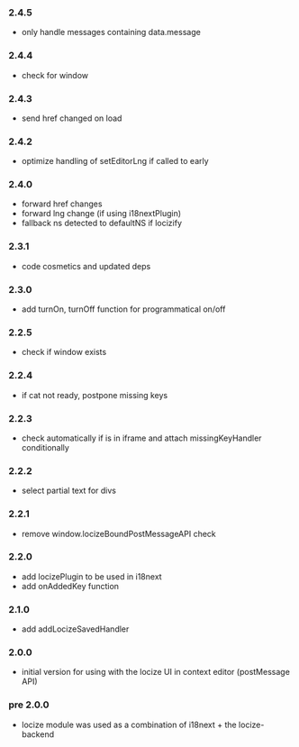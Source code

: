 ### 2.4.5

- only handle messages containing data.message

### 2.4.4

- check for window

### 2.4.3

- send href changed on load

### 2.4.2

- optimize handling of setEditorLng if called to early

### 2.4.0

- forward href changes
- forward lng change (if using i18nextPlugin)
- fallback ns detected to defaultNS if locizify

### 2.3.1

- code cosmetics and updated deps

### 2.3.0

- add turnOn, turnOff function for programmatical on/off

### 2.2.5

- check if window exists

### 2.2.4

- if cat not ready, postpone missing keys

### 2.2.3

- check automatically if is in iframe and attach missingKeyHandler conditionally

### 2.2.2

- select partial text for divs

### 2.2.1

- remove window.locizeBoundPostMessageAPI check

### 2.2.0

- add locizePlugin to be used in i18next
- add onAddedKey function

### 2.1.0

- add addLocizeSavedHandler

### 2.0.0

- initial version for using with the locize UI in context editor (postMessage API)

### pre 2.0.0

- locize module was used as a combination of i18next + the locize-backend
